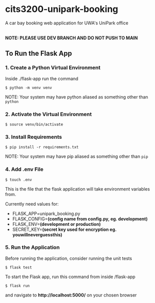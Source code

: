 # cits3200-unipark-booking
A car bay booking web application for UWA's UniPark office
<br><br>

**NOTE: PLEASE USE DEV BRANCH AND DO NOT PUSH TO MAIN**

## To Run the Flask App

### 1. Create a Python Virtual Environment
Inside ./flask-app run the command

`$ python -m venv venv`

NOTE: Your system may have python aliased as something other than `python`

### 2. Activate the Virtual Environment
`$ source venv/bin/activate`

### 3. Install Requirements
`$ pip install -r requirements.txt`

NOTE: Your system may have pip aliased as something other than `pip`

### 4. Add .env File
`$ touch .env`

This is the file that the flask application will take environment variables from.

Currently need values for:
- FLASK_APP=unipark_booking.py
- FLASK_CONFIG=**(config name from config.py, eg. development)**
- FLASK_ENV=**(development or production)**
- SECRET_KEY=**(secret key used for encryption eg. youwillneverguessthis)**

### 5. Run the Application
Before running the application, consider running the unit tests

`$ flask test`

To start the Flask app, run this command from inside /flask-app

`$ flask run`

and navigate to **http://localhost:5000/** on your chosen browser
